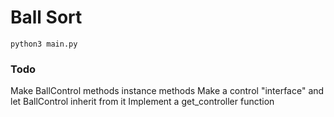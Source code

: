 # Ball Sort

`python3 main.py`

### Todo
Make BallControl methods instance methods
Make a control "interface" and let BallControl inherit from it
  Implement a get_controller function

